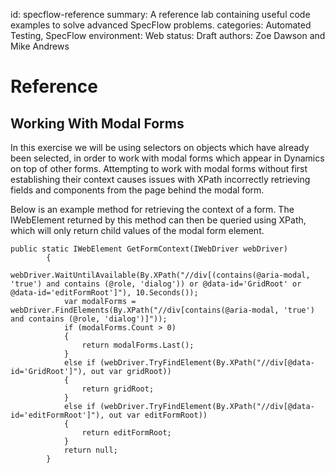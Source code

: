 id: specflow-reference
summary: A reference lab containing useful code examples to solve advanced SpecFlow problems.
categories: Automated Testing, SpecFlow
environment: Web
status: Draft
authors: Zoe Dawson and Mike Andrews

# Reference

## Working With Modal Forms

In this exercise we will be using selectors on objects which have already been selected, in order to work with modal forms which appear in Dynamics on top of other forms. Attempting to work with modal forms without first establishing their context causes issues with XPath incorrectly retrieving fields and components from the page behind the modal form.

Below is an example method for retrieving the context of a form. The IWebElement returned by this method can then be queried using XPath, which will only return child values of the modal form element.

```
public static IWebElement GetFormContext(IWebDriver webDriver)
        {
            webDriver.WaitUntilAvailable(By.XPath("//div[(contains(@aria-modal, 'true') and contains (@role, 'dialog')) or @data-id='GridRoot' or @data-id='editFormRoot']"), 10.Seconds());
            var modalForms = webDriver.FindElements(By.XPath("//div[contains(@aria-modal, 'true') and contains (@role, 'dialog')]"));
            if (modalForms.Count > 0)
            {
                return modalForms.Last();
            }
            else if (webDriver.TryFindElement(By.XPath("//div[@data-id='GridRoot']"), out var gridRoot))
            {
                return gridRoot;
            }
            else if (webDriver.TryFindElement(By.XPath("//div[@data-id='editFormRoot']"), out var editFormRoot))
            {
                return editFormRoot;
            }
            return null;
        }
 ```
 